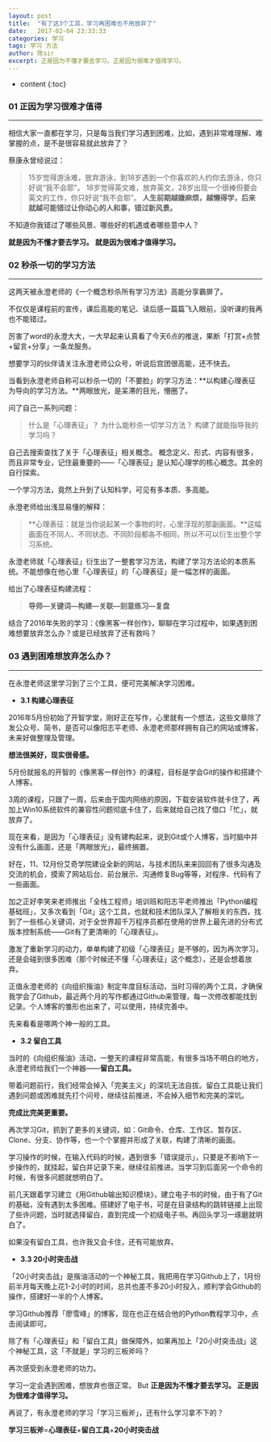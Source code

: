```yaml
---
layout: post
title:  "有了这3个工具，学习再困难也不用放弃了"
date:   2017-02-04 23:33:33
categories: 学习
tags: 学习 方法
author: 陈sir
excerpt: 正是因为不懂才要去学习。正是因为很难才值得学习。
---
```


* content
{:toc}

### **01 正因为学习很难才值得**
***

相信大家一直都在学习，只是每当我们学习遇到困难，比如，遇到非常难理解、难掌握的点，是不是很容易就此放弃了？

蔡康永曾经说过：

>15岁觉得游泳难，放弃游泳，到18岁遇到一个你喜欢的人约你去游泳，你只好说“我不会耶”。
18岁觉得英文难，放弃英文，28岁出现一个很棒但要会英文的工作，你只好说“我不会耶”。
**人生前期越嫌麻烦，越懒得学，后来就越可能错过让你动心的人和事，错过新风景。**


不知道你我错过了哪些风景、哪些好的机遇或者哪些意中人？

**就是因为不懂才要去学习。**
**就是因为很难才值得学习。**

### **02 秒杀一切的学习方法**
***
这两天被永澄老师的《一个概念秒杀所有学习方法》高能分享霸屏了。

不仅仅是课程前的宣传，课后高能的笔记、读后感一篇篇飞入眼前，没听课的我再也不能错过。

厉害了word的永澄大大，一大早起来认真看了今天6点的推送，果断「打赏+点赞+留言+分享」一条龙服务。

想要学习的伙伴请关注永澄老师公众号，听说后宫团很高能，还不快去。

当看到永澄老师自称可以秒杀一切的「不要脸」的学习方法：**以构建心理表征为导向的学习方法。**两眼放光，是呆滞的目光，懵圈了。

问了自己一系列问题：

>什么是「心理表征」？
为什么能秒杀一切学习方法？
构建了就能指导我的学习吗？


自己去搜索查找了关于「心理表征」相关概念。
概念定义、形式、内容有很多，而且非常专业，记住最重要的——「心理表征」是认知心理学的核心概念。其余的自行探索。

一个学习方法，竟然上升到了认知科学，可见有多本质、多高能。

永澄老师给出浅显易懂的解释：

>**心理表征：就是当你说起某一个事物的时，心里浮现的那副画面。**这幅画面在不同人、不同状态、不同阶段都各不相同，所以不可以衍生出整个学习系统。


永澄老师就「心理表征」衍生出了一整套学习方法，构建了学习方法论的本质系统。不能想像在他心里「心理表征」的「心理表征」是一幅怎样的画面。

给出了心理表征构建流程：

>**导师—关键词—构建—关联—刻意练习—复盘**


结合了2016年失败的学习：《像黑客一样创作》，聊聊在学习过程中，如果遇到困难想要放弃怎么办？或是已经放弃了还有救吗？

### **03 遇到困难想放弃怎么办？**
***
在永澄老师这里学习到了三个工具，便可完美解决学习困难。

- **3.1 构建心理表征**

2016年5月份初始了开智学堂，刚好正在写作，心里就有一个想法，这些文章除了发公众号、简书，是否可以像阳志平老师、永澄老师那样拥有自己的网站或博客，未来好做整理及管理。

**想法很美好，现实很骨感。**

5月份就报名的开智的《像黑客一样创作》的课程，目标是学会Git的操作和搭建个人博客。

3周的课程，只跟了一周，后来由于国内网络的原因，下载安装软件就卡住了，再加上Win10系统软件的兼容性问题彻底卡住了，后来就给自己找了借口「忙」，就放弃了。

现在来看，是因为「心理表征」没有建构起来，说到Git或个人博客，当时脑中并没有什么画面，还是「两眼放光」，最终搁置。

好在，11、12月份艾奇学院建设全新的网站，与技术团队来来回回有了很多沟通及交流的机会，摸索了网站后台、前台展示、沟通修复Bug等等，对程序、代码有了一些画面。

加之正好李笑来老师推出「全栈工程师」培训班和阳志平老师推出「Python编程基础班」，又多次看到「Git」这个工具，也就和技术团队深入了解相关的东西，找到了一些核心关键词，对于全世界超千万程序员都在使用的世界上最先进的分布式版本控制系统——Git有了更清晰的「心理表征」。

激发了重新学习的动力，单单构建了初级「心理表征」是不够的，因为再次学习，还是会碰到很多困难（那个时候还不懂「心理表征」这个概念），还是会想着放弃。

正值永澄老师的《向组织揩油》制定年度目标活动，当时习得的两个工具，才确保我学会了Github，最近两个月的写作都通过Github来管理，每一次修改都能找到记录。个人博客的雏形也出来了，可以使用，持续完善中。

先来看看是哪两个神一般的工具。

- **3.2 留白工具**

当时的《向组织揩油》活动，一整天的课程非常高能，有很多当场不明白的地方，永澄老师给我们一个神器——**留白工具。**

带着问题前行，我们经常会掉入「完美主义」的深坑无法自拔。留白工具能让我们遇到问题或困难就先打个问号，继续往前推进，不会掉入细节和完美的深坑。

**完成比完美更重要。**

再次学习Git，抓到了更多的关键词，如：Git命令、仓库、工作区、暂存区、Clone、分支、协作等，也一个个掌握并形成了关联，构建了清晰的画面。

学习操作的时候，在输入代码的时候，遇到很多「错误提示」，只要是不影响下一步操作的，就挂起，留白并记录下来，继续往前推进。当学习到后面另一个命令的时候，有很多问题就想明白了。

前几天跟着学习建立《用Github输出知识模块》，建立电子书的时候，由于有了Git的基础，没有遇到太多困难。搭建好了电子书，可是在目录结构的跳转链接上出现了些许问题，当时就选择留白，直到完成一个初级电子书。再回头学习一琢磨就明白了。

如果没有留白工具，也许我又会卡住，还有可能放弃。

- **3.3 20小时突击战**

「20小时突击战」是揩油活动的一个神秘工具，我把用在学习Github上了，1月份前半月每天晚上花1-2小时的时间，总共也差不多20小时投入，顺利学会Github的操作，搭建好一半的个人博客。

学习Github推荐「廖雪峰」的博客，现在也正在结合他的Python教程学习中，点击阅读即可。

除了有「心理表征」和「留白工具」做保障外，如果再加上「20小时突击战」这个神秘工具，这「不就是」学习的三板斧吗？

再次感受到永澄老师的功力。

学习一定会遇到困难，想放弃也很正常。
But
**正是因为不懂才要去学习。**
**正是因为很难才值得学习。**

再说了，有永澄老师的学习「学习三板斧」，还有什么学习拿不下的？

**学习三板斧**=**心理表征**+**留白工具**+**20小时突击战**

